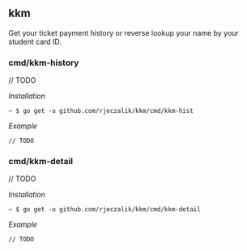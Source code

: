 kkm
--

Get your ticket payment history or reverse lookup your name by your student card ID.

### cmd/kkm-history

// TODO

*Installation*

```
~ $ go get -u github.com/rjeczalik/kkm/cmd/kkm-hist
```

*Example*

```
// TODO
```

### cmd/kkm-detail

// TODO

*Installation*

```
~ $ go get -u github.com/rjeczalik/kkm/cmd/kkm-detail
```

*Example*

```
// TODO
```
